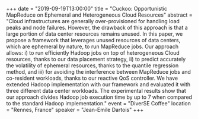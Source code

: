 +++
date = "2019-09-19T13:00:00"
title = "Cuckoo: Opportunistic MapReduce on Ephemeral and Heterogeneous Cloud Resources"
abstract = "Cloud infrastructures are generally over-provisioned for handling load peaks and node failures. However, the drawback of this approach is that a large portion of data center resources remains unused. In this paper, we propose a framework that leverages unused resources of data centers, which are ephemeral by nature, to run MapReduce jobs. Our approach allows:  i) to run efficiently Hadoop jobs on top of heterogeneous Cloud resources, thanks to our data placement strategy, ii) to predict accurately the volatility of ephemeral resources, thanks to the quantile regression method, and iii) for avoiding the interference between MapReduce jobs and co-resident workloads, thanks to our reactive QoS controller. We have extended Hadoop implementation with our framework and evaluated it with three different data center workloads.  The experimental results show that our approach divides Hadoop job execution time by up to 7 when compared to the standard Hadoop implementation."
event = "DiverSE Coffee"
location = "Rennes, France"
speaker = "Jean-Emile Dartois"
+++


